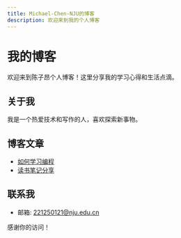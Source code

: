 ```yaml
---
title: Michael-Chen-NJU的博客
description: 欢迎来到我的个人博客
---
```


# 我的博客

欢迎来到陈子昂个人博客！这里分享我的学习心得和生活点滴。

## 关于我

我是一个热爱技术和写作的人，喜欢探索新事物。

## 博客文章

- [如何学习编程](coding.md)
- [读书笔记分享](book.md)

## 联系我

- 邮箱: 221250121@nju.edu.cn

感谢你的访问！
